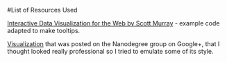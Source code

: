 #List of Resources Used

[Interactive Data Visualization for the Web by Scott Murray](http://chimera.labs.oreilly.com/books/1230000000345) - example code adapted to make tooltips.

[Visualization](http://bl.ocks.org/lemahdi/raw/0d4c9f42c467dadc52ed/) that was posted on the Nanodegree group on Google+, that I thought looked really professional so I tried to emulate some of its style. 
